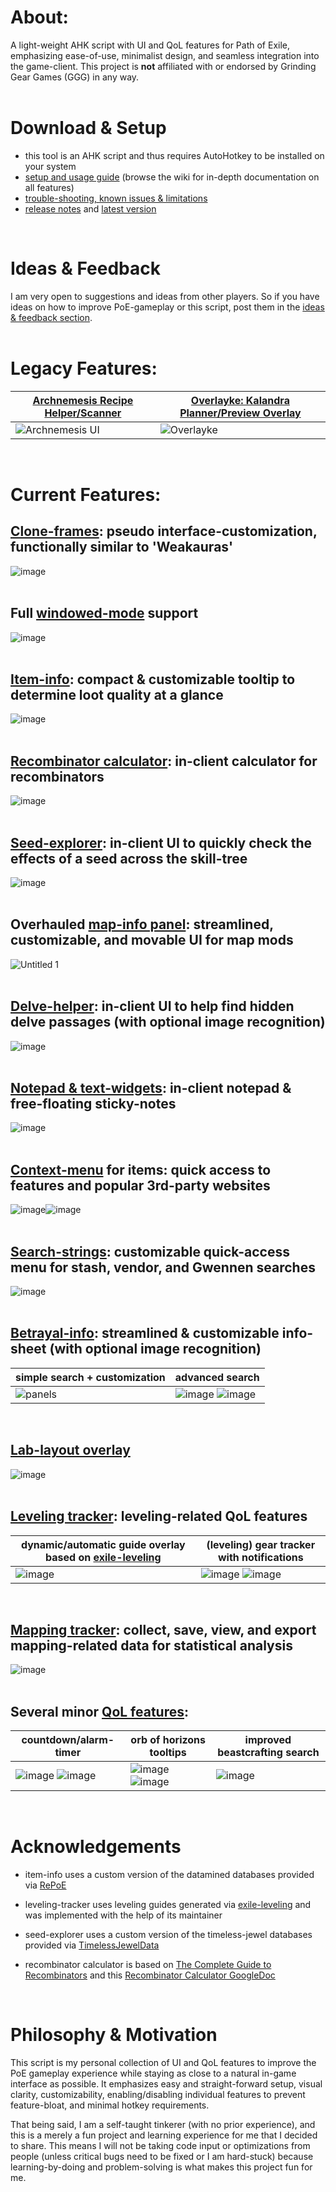 # About:
A light-weight AHK script with UI and QoL features for Path of Exile, emphasizing ease-of-use, minimalist design, and seamless integration into the game-client. This project is **not** affiliated with or endorsed by Grinding Gear Games (GGG) in any way.  
<br>

# Download & Setup
- this tool is an AHK script and thus requires AutoHotkey to be installed on your system  
- [setup and usage guide](https://github.com/Lailloken/Lailloken-UI/wiki) (browse the wiki for in-depth documentation on all features)  
- [trouble-shooting, known issues & limitations](https://github.com/Lailloken/Lailloken-UI/wiki/Known-Issues-&-Limitations)  
- [release notes](https://github.com/Lailloken/Lailloken-UI/releases) and [latest version](https://github.com/Lailloken/Lailloken-UI/archive/refs/heads/main.zip)
<br>

# Ideas & Feedback
I am very open to suggestions and ideas from other players. So if you have ideas on how to improve PoE-gameplay or this script, post them in the [ideas & feedback section](https://github.com/Lailloken/Lailloken-UI/discussions/categories/ideas-feedback).  
<br>

# Legacy Features:

| [Archnemesis Recipe Helper/Scanner](https://github.com/Lailloken/Lailloken-UI/wiki/%5BArchive%5D-Archnemesis) | [Overlayke: Kalandra Planner/Preview Overlay](https://github.com/Lailloken/Lailloken-UI/wiki/%5BArchive%5D-Overlayke) |
|-------------|----------|
| ![Archnemesis UI](https://user-images.githubusercontent.com/61888437/165942652-07ff9ee1-3108-44ce-8291-5a1afff5720f.jpg) | ![Overlayke](https://user-images.githubusercontent.com/61888437/186435575-4b67b189-25de-426f-a045-24fef5d725ed.png) |
<br>

# Current Features: 
## [Clone-frames](https://github.com/Lailloken/Lailloken-UI/wiki/Clone-frames): pseudo interface-customization, functionally similar to 'Weakauras'  
![image](https://user-images.githubusercontent.com/61888437/167854263-ce6c5da5-e5fa-4f4d-9ff9-f544859fa170.png)  
<br>

## Full [windowed-mode](https://github.com/Lailloken/Lailloken-UI/wiki/Windowed-mode) support  
![image](https://user-images.githubusercontent.com/61888437/175769799-cb0f8ef2-1800-44ad-8442-fb28179314bb.png)  
<br>

## [Item-info](https://github.com/Lailloken/Lailloken-UI/wiki/Item-info): compact & customizable tooltip to determine loot quality at a glance
![image](https://user-images.githubusercontent.com/61888437/205450947-632d6950-1af0-4918-ba2c-3a331e36c5dc.png)  
<br>

## [Recombinator calculator](https://github.com/Lailloken/Lailloken-UI/wiki/Recombinator-calculator): in-client calculator for recombinators  
![image](https://user-images.githubusercontent.com/61888437/172839566-ea8295aa-b252-4889-93db-be5eca284a04.png)  
<br>

## [Seed-explorer](https://github.com/Lailloken/Lailloken-UI/wiki/Seed-explorer): in-client UI to quickly check the effects of a seed across the skill-tree  
![image](https://user-images.githubusercontent.com/61888437/179220178-b4007adb-aca3-4a55-9e4d-adc0cbfb3fbf.png)  
<br>

## Overhauled [map-info panel](https://github.com/Lailloken/Lailloken-UI/wiki/Map-info-panel): streamlined, customizable, and movable UI for map mods  
![Untitled 1](https://user-images.githubusercontent.com/61888437/171627970-630e6dca-4ed2-487a-827a-6de66dcbcc0b.png)  
<br>

## [Delve-helper](https://github.com/Lailloken/Lailloken-UI/wiki/Delve-helper): in-client UI to help find hidden delve passages (with optional image recognition)  
![image](https://user-images.githubusercontent.com/61888437/182579413-50e1994a-768c-4e03-ab7f-46c32ec04829.png)  
<br>

## [Notepad & text-widgets](https://github.com/Lailloken/Lailloken-UI/wiki/Notepad-&-Text-widgets): in-client notepad & free-floating sticky-notes  
![image](https://user-images.githubusercontent.com/61888437/181029221-6b6a2f27-cb70-4954-a3d0-a3239f87b263.png)  
<br>

## [Context-menu](https://github.com/Lailloken/Lailloken-UI/wiki/Context-menu-for-items) for items: quick access to features and popular 3rd-party websites  
![image](https://user-images.githubusercontent.com/61888437/182583978-90fa5572-272f-4047-a0b7-09acd8e9a0a6.png)![image](https://user-images.githubusercontent.com/61888437/182584222-258be1fa-d58f-44ab-a5f3-b650d9bd7480.png)  
<br>

## [Search-strings](https://github.com/Lailloken/Lailloken-UI/wiki/Search-strings): customizable quick-access menu for stash, vendor, and Gwennen searches  
![image](https://user-images.githubusercontent.com/61888437/174295941-6ef1eb44-756e-4e4a-83be-3eeedf62298b.png)  
<br>

## [Betrayal-info](https://github.com/Lailloken/Lailloken-UI/wiki/Betrayal-Info): streamlined & customizable info-sheet (with optional image recognition)  
| simple search + customization | advanced search |
|-------------------------------|-----------------|
| ![panels](https://user-images.githubusercontent.com/61888437/169032463-2d5edc45-a952-4641-88e6-a2fe3ce9876f.png) | ![image](https://user-images.githubusercontent.com/61888437/169034042-59582afb-6c98-43a6-bc83-eed6d18ab6a9.png) ![image](https://user-images.githubusercontent.com/61888437/169033068-12f0686e-0a5e-46d9-89aa-c09f0759b8ec.png) |
<br>

## [Lab-layout overlay](https://github.com/Lailloken/Lailloken-UI/wiki/Lab-Layout-Overlay)
![image](https://user-images.githubusercontent.com/61888437/169351630-d4cbb24f-e377-45c7-8a81-a9e0615a3fa0.png)  
<br>

## [Leveling tracker](https://github.com/Lailloken/Lailloken-UI/wiki/Leveling-Tracker): leveling-related QoL features
| dynamic/automatic guide overlay based on [exile-leveling](https://heartofphos.github.io/exile-leveling/) | (leveling) gear tracker with notifications |
|----------------------------------------------------------------------------------------------------------|--------------------------------------------|
| ![image](https://user-images.githubusercontent.com/61888437/184829974-6c10b92e-0c8e-4069-98ed-8db6d38feac1.png) | ![image](https://user-images.githubusercontent.com/61888437/184830821-1695f43d-324f-45f5-9112-f1e2f7faaaca.png) ![image](https://user-images.githubusercontent.com/61888437/184830904-bf395bbe-917b-44a5-bea9-6cd0fa0c7477.png) |
<br>

## [Mapping tracker](https://github.com/Lailloken/Lailloken-UI/wiki/Mapping-tracker): collect, save, view, and export mapping-related data for statistical analysis
![image](https://user-images.githubusercontent.com/61888437/198815516-31d88bfb-9ff1-4010-b8d7-7c6b7425ffee.png)  
<br>

## Several minor [QoL features](https://github.com/Lailloken/Lailloken-UI/wiki/Minor-Features):  
| countdown/alarm-timer | orb of horizons tooltips | improved beastcrafting search |
|-----------------------|--------------------------|-------------------------------|
| ![image](https://user-images.githubusercontent.com/61888437/165960269-4a94ffa5-e893-45bd-a5dc-290b1f4f8bf1.png) ![image](https://user-images.githubusercontent.com/61888437/165960365-8b22b50d-2128-49c1-8bc2-20e52e1c8f5a.png) | ![image](https://user-images.githubusercontent.com/61888437/169076345-577d3c82-b05d-426d-acca-11e7f7190867.png) ![image](https://user-images.githubusercontent.com/61888437/169076539-2298db52-434b-4ac8-af21-c4807422cd81.png) | ![image](https://user-images.githubusercontent.com/61888437/170810022-cda485de-8be9-4b78-b98e-b2481a809475.png) |
<br>

# Acknowledgements
- item-info uses a custom version of the datamined databases provided via [RePoE](https://github.com/brather1ng/RePoE)

- leveling-tracker uses leveling guides generated via [exile-leveling](https://github.com/HeartofPhos/exile-leveling) and was implemented with the help of its maintainer
- seed-explorer uses a custom version of the timeless-jewel databases provided via [TimelessJewelData](https://github.com/KeshHere/TimelessJewelData)
- recombinator calculator is based on [The Complete Guide to Recombinators](https://www.reddit.com/r/pathofexile/comments/v0nm0c/the_complete_guide_to_recombinators/) and this [Recombinator Calculator GoogleDoc](https://docs.google.com/spreadsheets/d/1-LO-sgiyMGLE_E7AdaeG7OB-bOoJV6c4XO0kAX8OTG0/edit?usp=sharing)
<br>

# Philosophy & Motivation
This script is my personal collection of UI and QoL features to improve the PoE gameplay experience while staying as close to a natural in-game interface as possible. It emphasizes easy and straight-forward setup, visual clarity, customizability, enabling/disabling individual features to prevent feature-bloat, and minimal hotkey requirements.

That being said, I am a self-taught tinkerer (with no prior experience), and this is a merely a fun project and learning experience for me that I decided to share. This means I will not be taking code input or optimizations from people (unless critical bugs need to be fixed or I am hard-stuck) because learning-by-doing and problem-solving is what makes this project fun for me.
